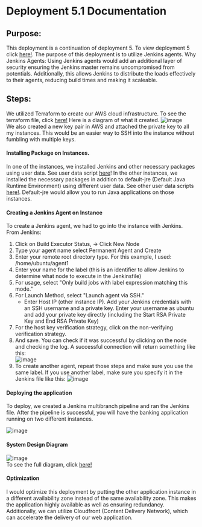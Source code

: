 # Deployment 5.1 Documentation 

## Purpose:
This deployment is a continuation of deployment 5. To view deployment 5 click [here!](https://github.com/auzhangLABS/c4_deployment-5). The purpose of this deployment is to utilize Jenkins agents. Why Jenkins Agents: Using Jenkins agents would add an additional layer of security ensuring the Jenkins master remains uncompromised from potentials. Additionally, this allows Jenkins to distribute the loads effectively to their agents, reducing build times and making it scaleable. 

## Steps:
We utilized Terraform to create our AWS cloud infrastructure. To see the terraform file, click [here!](https://github.com/auzhangLABS/c4_deployment5.1/blob/temp/main.tf) Here is a diagram of what it created.
![image](https://github.com/auzhangLABS/c4_deployment5.1/assets/138344000/a4ef18e5-bdb1-40c1-a6eb-a245378e3223)
 <br>
We also created a new key pair in AWS and attached the private key to all my instances. This would be an easier way to SSH into the instance without fumbling with multiple keys. <br>

#### Installing Package on Instances. 
In one of the instances, we installed Jenkins and other necessary packages using user data. See user data script [here](https://github.com/auzhangLABS/c4_deployment5.1/blob/temp/deployjenkins.sh)!
In the other instances, we installed the necessary packages in addition to default-jre (Default Java Runtime Environment) using different user data. See other user data scripts [here!](https://github.com/auzhangLABS/c4_deployment5.1/blob/temp/deploypython.sh). Default-jre would allow you to run Java applications on those instances.


#### Creating a Jenkins Agent on Instance
To create a Jenkins agent, we had to go into the instance with Jenkins. From Jenkins:
1. Click on Build Executor Status, -> Click New Node
2. Type your agent name select Permanent Agent and Create
3. Enter your remote root directory type. For this example, I used: /home/ubuntu/agent1
4. Enter your name for the label (this is an identifier to allow Jenkins to determine what node to execute in the Jenkinsfile)
5. For usage, select "Only build jobs with label expression matching this mode."
6. For Launch Method, select "Launch agent via SSH."
   - Enter Host IP (other instance IP). Add your Jenkins credentials with an SSH username and a private key. Enter your username as ubuntu and add your private key directly (including the Start RSA Private Key and End RSA Private Key)
7. For the host key verification strategy, click on the non-verifying verification strategy.
8. And save. You can check if it was successful by clicking on the node and checking the log. A successful connection will return something like this: <br>
![image](https://github.com/auzhangLABS/c4_deployment5.1/assets/138344000/d086a1d2-e2ab-4306-940f-b7e5df4d0005)
9. To create another agent, repeat those steps and make sure you use the same label. If you use another label, make sure you specify it in the Jenkins file like this:
![image](https://github.com/auzhangLABS/c4_deployment5.1/assets/138344000/36053c50-9e8a-40c7-9276-92be0c73c271)


#### Deploying the application
To deploy, we created a Jenkins multibranch pipeline and ran the Jenkins file. After the pipeline is successful, you will have the banking application running on two different instances. 

![image](https://github.com/auzhangLABS/c4_deployment5.1/assets/138344000/e4981d3f-7958-404e-925b-c23623e6a3c4)

#### System Design Diagram
![image](https://github.com/auzhangLABS/c4_deployment5.1/assets/138344000/6ef887de-679b-48d8-8454-006d06cec108) <br>
To see the full diagram, click [here!](https://github.com/auzhangLABS/c4_deployment5.1/blob/temp/d5.1full.drawio.png)

#### Optimization
I would optimize this deployment by putting the other application instance in a different availability zone instead of the same availability zone. This makes the application highly available as well as ensuring redundancy. Additionally, we can utilize Cloudfront (Content Delivery Network), which can accelerate the delivery of our web application.



